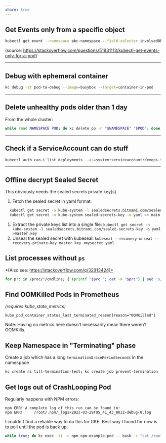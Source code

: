 ```yaml
---
share: true
---
```


## Get Events only from a specific object

```bash
kubectl get event --namespace abc-namespace --field-selector involvedObject.name=my-pod-zl6m6
```

(source: <https://stackoverflow.com/questions/51931113/kubectl-get-events-only-for-a-pod)>

---

## Debug with ephemeral container

```bash
kc debug -it pod-to-debug --image=busybox --target=container-in-pod
```

---

## Delete unhealthy pods older than 1 day

From the whole cluster:

```bash
while read NAMESPACE POD; do kc delete po -n "$NAMESPACE" "$POD"; done <<< $(kubectl get po -A --no-headers | grep -vE "Running|Completed" | grep -P '\dd\d+h$'| awk '{print $1, $2}')
```

---

## Check if a ServiceAccount can do stuff

```bash
kubectl auth can-i list deployments --as=system:serviceaccount:devops-tools:api-service-account
```

---

## Offline decrypt Sealed Secret

This obviously needs the sealed secrets private key(s).

1. Fetch the sealed secret in yaml format:

```bash
  kubectl get secret -n kube-system -l sealedsecrets.bitnami.com/sealed-secrets-key -o yaml >main.key
  kubectl get secret -n kube-system sealed-secrets-key -o yaml >> main.key
  ```

1. Extract the private keys list into a single file: `kubectl get secret -n kube-system -l sealedsecrets.bitnami.com/sealed-secrets-key -o yaml >master.key`  
2. Unseal the sealed secret with kubeseal: `kubeseal --recovery-unseal --recovery-private-key master.key <mysecret.yaml`

## List processes without `ps`

*(Also see: <https://stackoverflow.com/q/32913424)*>

```bash
for prc in /proc/*/cmdline; { (printf "$prc "; cat -A "$prc") | sed 's/\^@/ /g;s|/proc/||;s|/cmdline||'; echo; }
```

## Find OOMKilled Pods in Prometheus

*(requires kube_state_metrics)*

```promql
kube_pod_container_status_last_terminated_reason{reason="OOMKilled"}
```

Note: Having no metrics here doesn't necessarily mean there weren't OOMKills.

## Keep Namespace in "Terminating" phase

Create a job which has a long `terminationGracePeriodSeconds` in the namespace

```bash
kc create ns till-termination-test; kc create job prevent-termination -n till-termination-test --image=alpine --dry-run=client -o json -- sleep infinity | jq '.spec.template.spec.terminationGracePeriodSeconds = 999' | kc apply --dry-run=server -f-
```

## Get logs out of CrashLooping Pod

Regularly happens with NPM errors:

```log
npm ERR! A complete log of this run can be found in:
npm ERR!     /root/.npm/_logs/2023-03-29T05_41_43_803Z-debug-0.log
```

I couldn't find a reliable way to do this for GKE. Best way I found for now is to poll until the pod is back up:

```bash
while true; do kc exec -ti -c npm npm-example-pod -- bash -c "cat /root/.npm/_logs/*-debug*.log 2>/dev/null" 2>/dev/null; sleep 1; done
```

